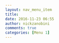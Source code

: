 ```yaml
---
layout: nav_menu_item
title: 
date: 2016-11-23 06:55
author: nickzanobini
comments: true
categories: [Menu 1]
---
```

 
